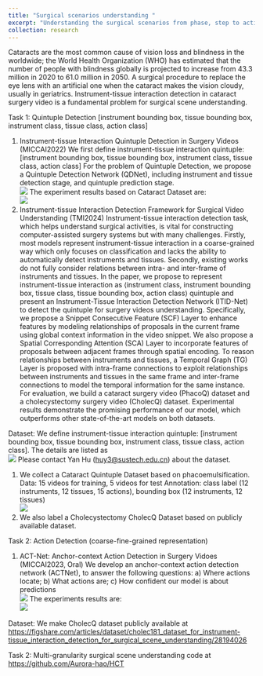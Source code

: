 ```yaml
---
title: "Surgical scenarios understanding "
excerpt: "Understanding the surgical scenarios from phase, step to action <br/><img src='/yanhu/images/surgeryunderstanding.jpg'>"
collection: research
---
```

Cataracts are the most common cause of vision loss and blindness in the worldwide; the World Health Organization (WHO) has estimated that the number of people with blindness globally is projected to increase from 43.3 million in 2020 to 61.0 million in 2050.
A surgical procedure to replace the eye lens with an artificial one when the cataract makes the vision cloudy, usually in geriatrics. 
Instrument-tissue interaction detection in cataract surgery video is a fundamental problem for surgical scene understanding.

Task 1: Quintuple Detection [instrument bounding box, tissue bounding box, instrument class, tissue class, action class]
1. Instrument-tissue Interaction Quintuple Detection in Surgery Videos (MICCAI2022)
   We first define instrument-tissue interaction quintuple: [instrument bounding box, tissue bounding box, instrument class, tissue class, action class]
   For the problem of Quintuple Detection, we propose a Quintuple Detection Network (QDNet), including instrument and tissue detection stage, and quintuple prediction stage.
   <br/><img src='/yanhu/images/QDNet.png'>
   The experiment results based on Cataract Dataset are: <br/><img src='/yanhu/images/QDNetexperiment.jpg'>
2. Instrument-tissue Interaction Detection Framework for Surgical Video Understanding (TMI2024)
   Instrument-tissue interaction detection task, which helps understand surgical activities, is vital for constructing computer-assisted surgery systems but with many challenges. Firstly, most models represent
   instrument-tissue interaction in a coarse-grained way which only focuses on classification and lacks the ability to automatically detect instruments and tissues. Secondly, existing works do not fully consider relations 
   between intra- and inter-frame of instruments and tissues. In the paper, we propose to represent instrument-tissue interaction as ⟨instrument class, instrument bounding box, tissue class, tissue bounding box, action 
   class⟩ quintuple and present an Instrument-Tissue Interaction Detection Network (ITID-Net) to detect the quintuple for surgery videos understanding. Specifically, we propose a Snippet Consecutive Feature (SCF) Layer to 
   enhance features by modeling relationships of proposals in the current frame using global context information in the video snippet. We also propose a Spatial Corresponding Attention (SCA) Layer to incorporate features 
   of proposals between adjacent frames through spatial encoding. To reason relationships between instruments and tissues, a Temporal Graph (TG) Layer is proposed with intra-frame connections to exploit relationships 
   between instruments and tissues in the same frame and inter-frame connections to model the temporal information for the same instance. For evaluation, we build a cataract surgery video (PhacoQ) dataset and a 
   cholecystectomy surgery video (CholecQ) dataset. Experimental results demonstrate the promising performance of our model, which outperforms other state-of-the-art models on both datasets. 


Dataset:
We define instrument-tissue interaction quintuple: [instrument bounding box, tissue bounding box, instrument class, tissue class, action class]. The details are listed as <br/> <img src='/yanhu/images/quintupledatasets.png'> Please contact Yan Hu (huy3@sustech.edu.cn) about the dataset.
1. We collect a Cataract Quintuple Dataset based on phacoemulsification.
   Data: 15 videos for training, 5 videos for test
   Annotation: class label (12 instruments, 12 tissues, 15 actions), bounding box (12 instruments, 12 tissues) <br/><img src='/yanhu/images/quintupledata.png'>
2. We also label a Cholecystectomy CholecQ Dataset based on publicly available dataset.

Task 2: Action Detection (coarse-fine-grained representation)
1. ACT-Net: Anchor-context Action Detection in Surgery Vidoes (MICCAI2023, Oral)
   We develop an anchor-context action detection network (ACTNet), to answer the following questions:
   a) Where actions locate; b) What actions are; c) How confident our model is about predictions <br/><img src='/yanhu/images/ACTNet.png'>
   The experiments results are: <br/><img src='/yanhu/images/ACTNetexperiment.png'>

Dataset: We make CholecQ dataset publicly available at https://figshare.com/articles/dataset/cholec181_dataset_for_instrument-tissue_interaction_detection_for_surgical_scene_understanding/28194026

Task 2: Multi-granularity surgical scene understanding code at https://github.com/Aurora-hao/HCT 

   


